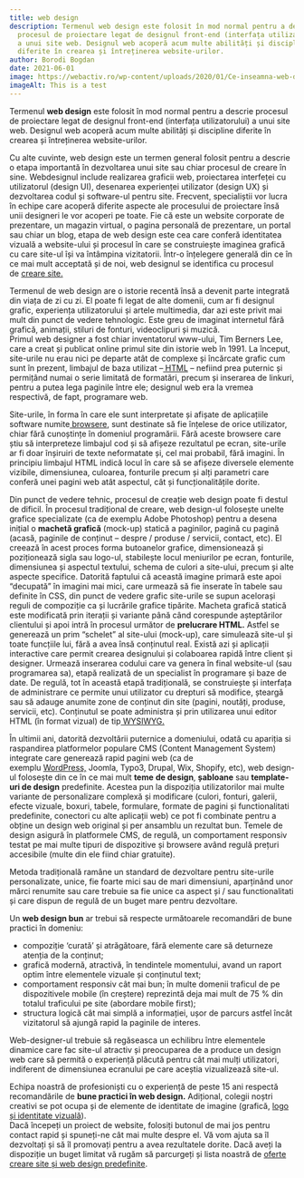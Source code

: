 ```yaml
---
title: web design
description: Termenul web design este folosit în mod normal pentru a descrie
  procesul de proiectare legat de designul front-end (interfața utilizatorului)
  a unui site web. Designul web acoperă acum multe abilități și discipline
  diferite în crearea și întreținerea website-urilor.
author: Borodi Bogdan
date: 2021-06-01
image: https://webactiv.ro/wp-content/uploads/2020/01/Ce-inseamna-web-design-1024x700.jpg
imageAlt: This is a test
---
```

<!--StartFragment-->

Termenul **web design** este folosit în mod normal pentru a descrie procesul de proiectare legat de designul front-end (interfața utilizatorului) a unui site web. Designul web acoperă acum multe abilități și discipline diferite în crearea și întreținerea website-urilor.

Cu alte cuvinte, web design este un termen general folosit pentru a descrie o etapa importantă în dezvoltarea unui site sau chiar procesul de creare în sine. Webdesignul include realizarea graficii web, proiectarea interfeței cu utilizatorul (design UI), desenarea experienței utilizator (design UX) și dezvoltarea codul și software-ul pentru site. Frecvent, specialiștii vor lucra în echipe care acoperă diferite aspecte ale procesului de proiectare însă unii designeri le vor acoperi pe toate. Fie că este un website corporate de prezentare, un magazin virtual, o pagina personală de prezentare, un portal sau chiar un blog, etapa de web design este cea care conferă identitatea vizuală a website-ului și procesul în care se construiește imaginea grafică cu care site-ul își va întâmpina vizitatorii. Într-o înțelegere generală din ce în ce mai mult acceptată și de noi, web designul se identifica cu procesul de [creare site.](https://webactiv.ro/creare-site-web-design/)

Termenul de web design are o istorie recentă însă a devenit parte integrată din viața de zi cu zi. El poate fi legat de alte domenii, cum ar fi designul grafic, experiența utilizatorului și artele multimedia, dar azi este privit mai mult din punct de vedere tehnologic. Este greu de imaginat internetul fără grafică, animații, stiluri de fonturi, videoclipuri și muzică.\
Primul web designer a fost chiar inventatorul www-ului, Tim Berners Lee, care a creat și publicat online primul site din istorie web în 1991. La început, site-urile nu erau nici pe departe atât de complexe și încărcate grafic cum sunt în prezent, limbajul de baza utilizat –[ HTML](https://ro.wikipedia.org/wiki/HTML) – nefiind prea puternic și permițând numai o serie limitată de formatări, precum și inserarea de linkuri, pentru a putea lega paginile între ele; designul web era la vremea respectivă, de fapt, programare web.

Site-urile, în forma în care ele sunt interpretate și afișate de aplicațiile software numite[ browsere](https://ro.wikipedia.org/wiki/Browser), sunt destinate să fie înțelese de orice utilizator, chiar fără cunoștințe în domeniul programării. Fără aceste browsere care știu să interpreteze limbajul cod și să afișeze rezultatul pe ecran, site-urile ar fi doar înșiruiri de texte neformatate și, cel mai probabil, fără imagini. În principiu limbajul HTML indică locul în care să se afișeze diversele elemente vizibile, dimensiunea, culoarea, fonturile precum și alți parametri care conferă unei pagini web atât aspectul, cât și funcționalitățile dorite.

Din punct de vedere tehnic, procesul de creație web design poate fi destul de dificil. În procesul tradițional de creare, web design-ul folosește unelte grafice specializate (ca de exemplu Adobe Photoshop) pentru a desena inițial o **machetă grafică** (mock-up) statică a paginilor, pagină cu pagină (acasă, paginile de conținut – despre / produse / servicii, contact, etc). El creează în acest proces forma butoanelor grafice, dimensionează și poziționează sigla sau logo-ul, stabilește locul meniurilor pe ecran, fonturile, dimensiunea și aspectul textului, schema de culori a site-ului, precum și alte aspecte specifice. Datorită faptului că această imagine primară este apoi “decupată” în imagini mai mici, care urmează să fie inserate în tabele sau definite în CSS, din punct de vedere grafic site-urile se supun acelorași reguli de compoziție ca și lucrările grafice tipărite. Macheta grafică statică este modificată prin iterații și variante până când corespunde așteptărilor clientului și apoi intră în procesul următor de **prelucrare HTML.** Astfel se generează un prim “schelet” al site-ului (mock-up), care simulează site-ul și toate funcțiile lui, fără a avea însă conținutul real. Există azi și aplicații interactive care permit crearea designului și colaboarea rapidă între client și designer. Urmează inserarea codului care va genera în final website-ul (sau programarea sa), etapă realizată de un specialist în programare și baze de date. De regulă, tot în această etapă tradițională, se construiește și interfața de administrare ce permite unui utilizator cu drepturi să modifice, șteargă sau să adauge anumite zone de conținut din site (pagini, noutăți, produse, servicii, etc). Conținutul se poate administra și prin utilizarea unui editor HTML (în format vizual) de tip[ WYSIWYG.](https://ro.wikipedia.org/wiki/WYSIWYG)

În ultimii ani, datorită dezvoltării puternice a domeniului, odată cu apariția si raspandirea platformelor populare CMS (Content Management System) integrate care generează rapid pagini web (ca de exemplu [WordPress,](https://webactiv.ro/creare-site-wordpress-prezentare-profesional/) Joomla, Typo3, Drupal, Wix, Shopify, etc), web design-ul folosește din ce în ce mai mult **teme** **de design**, **șabloane** sau **template-uri de design** predefinite. Acestea pun la dispoziția utilizatorilor mai multe variante de personalizare complexă și modificare (culori, fonturi, galerii, efecte vizuale, boxuri, tabele, formulare, formate de pagini și functionalitati predefinite, conectori cu alte aplicații web) ce pot fi combinate pentru a obține un design web original și per ansamblu un rezultat bun. Temele de design asigură în platformele CMS, de regulă, un comportament responsiv testat pe mai multe tipuri de dispozitive și browsere având regulă prețuri accesibile (multe din ele fiind chiar gratuite).

Metoda tradițională ramâne un standard de dezvoltare pentru site-urile personalizate, unice, fie foarte mici sau de mari dimensiuni, aparținând unor mărci renumite sau care trebuie sa fie unice ca aspect și / sau functionalitati și care dispun de regulă de un buget mare pentru dezvoltare.

Un **web design bun** ar trebui să respecte următoarele recomandări de bune practici în domeniu:

* compoziție ‘curată’ și atrăgătoare, fără elemente care să deturneze atenția de la conținut;
* grafică modernă, atractivă, în tendintele momentului, avand un raport optim între elementele vizuale și conținutul text;
* comportament responsiv cât mai bun; în multe domenii traficul de pe dispozitivele mobile (în creștere) reprezintă deja mai mult de 75 % din totalul traficului pe site (abordare mobile first);
* structura logică cât mai simplă a informației, ușor de parcurs astfel încât vizitatorul să ajungă rapid la paginile de interes.

Web-designer-ul trebuie să regăseasca un echilibru între elementele dinamice care fac site-ul atractiv și preocuparea de a produce un design web care să permită o experiență plăcută pentru cât mai mulți utilizatori, indiferent de dimensiunea ecranului pe care aceștia vizualizează site-ul.

Echipa noastră de profesioniști cu o experiență de peste 15 ani respectă recomandările de **bune practici în web design.** Adițional, colegii noștri creativi se pot ocupa și de elemente de identitate de imagine (grafică, [logo și identitate vizuală](https://webactiv.ro/design-creatie-grafica-logo/)).\
Dacă începeți un proiect de website, folosiți butonul de mai jos pentru contact rapid și spuneți-ne cât mai multe despre el. Vă vom ajuta sa îl dezvoltați și să îl promovați pentru a avea rezultatele dorite. Dacă aveți la dispoziție un buget limitat vă rugăm să parcurgeți și lista noastră de [oferte creare site și web design predefinite](https://webactiv.ro/oferte-si-preturi-creare-site-web-design/).

<!--EndFragment-->
